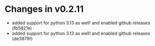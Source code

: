 # Changes in v0.2.11

- added support for python 3.13 as well! and enabled github releases (fb5821e)
- added support for python 3.13 as well! and enabled github releases (de3879f)
